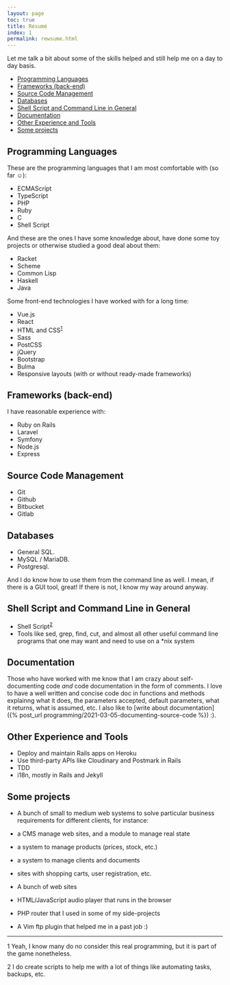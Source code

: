 ```yaml
---
layout: page
toc: true
title: Résumé
index: 1
permalink: rewsume.html
---
```


Let me talk a bit about some of the skills helped and still help me on a day to day basis.

- [Programming Languages](#programming-languages)
- [Frameworks (back-end)](#frameworks-back-end)
- [Source Code Management](#source-code-management)
- [Databases](#databases)
- [Shell Script and Command Line in General](#shell-script-and-command-line-in-general)
- [Documentation](#documentation)
- [Other Experience and Tools](#other-experience-and-tools)
- [Some projects](#some-projects)

## Programming Languages

These are the programming languages that I am most comfortable with (so far ☺):

  - ECMAScript
  - TypeScript
  - PHP
  - Ruby
  - C
  - Shell Script

And these are the ones I have some knowledge about, have done some toy projects or otherwise studied a good deal about them:

  - Racket
  - Scheme
  - Common Lisp
  - Haskell
  - Java

Some front-end technologies I have worked with for a long time:

  - Vue.js
  - React
  - HTML and CSS<sup>[1](#fn1)</sup>
  - Sass
  - PostCSS
  - jQuery
  - Bootstrap
  - Bulma
  - Responsive layouts (with or without ready-made frameworks)

## Frameworks (back-end)

I have reasonable experience with:

  - Ruby on Rails
  - Laravel
  - Symfony
  - Node.js
  - Express

## Source Code Management

  - Git
  - Github
  - Bitbucket
  - Gitlab

## Databases

  - General SQL.
  - MySQL / MariaDB.
  - Postgresql.

And I do know how to use them from the command line as well. I mean, if there is a GUI tool, great\! If there is not, I know my way around anyway.

## Shell Script and Command Line in General

  - Shell Script<sup>[2](#fn2)</sup>
  - Tools like sed, grep, find, cut, and almost all other useful command line programs that one may want and need to use on a \*nix system

## Documentation

Those who have worked with me know that I am crazy about self-documenting code _and_ code documentation in the form of comments. I love to have a well written and concise code doc in functions and methods explainng what it does, the parameters accepted, default parameters, what it returns, what is assumed, etc. I also like to [write about documentation]({% post_url programming/2021-03-05-documenting-source-code %}) :).

## Other Experience and Tools

- Deploy and maintain Rails apps on Heroku
- Use third-party APIs like Cloudinary and Postmark in Rails
- TDD
- i18n, mostly in Rails and Jekyll

## Some projects

- A bunch of small to medium web systems to solve particular business requirements for different clients, for instance:
- a CMS manage web sites, and a module to manage real state
- a system to manage products (prices, stock, etc.)
- a system to manage clients and documents
- sites with shopping carts, user registration, etc.

- A bunch of web sites
- HTML/JavaScript audio player that runs in the browser
- PHP router that I used in some of my side-projects
- A Vim ftp plugin that helped me in a past job :)


-----
<div class="footnotes">

 <p><a name="fn1">1</a> Yeah, I know many do no consider this real programming, but it is part of the game nonetheless.</p>

 <p><a name="fn2">2</a> I do create scripts to help me with a lot of things like automating tasks, backups, etc.</p>

 </div>
